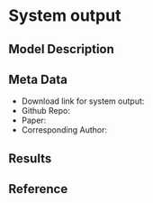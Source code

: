 # System output


## Model Description

## Meta Data
* Download link for system output:
* Github Repo: 
* Paper: 
* Corresponding Author: 

## Results


## Reference





